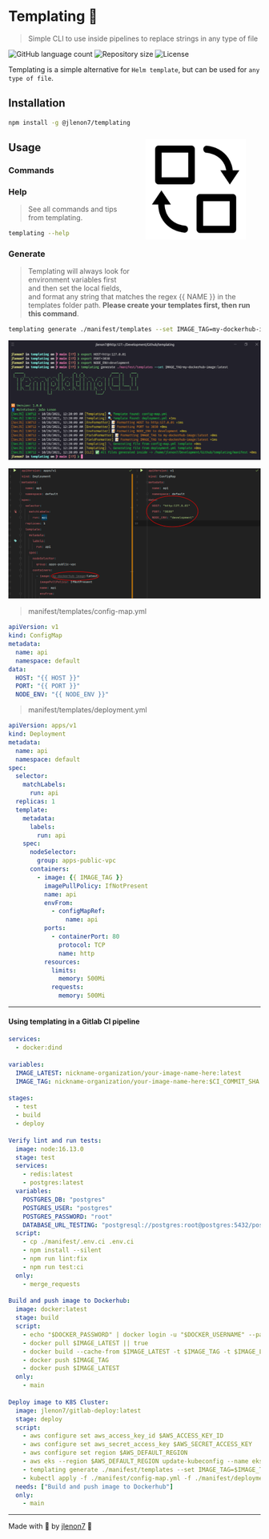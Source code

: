 # Templating 📖

> Simple CLI to use inside pipelines to replace strings in any type of file

<p>
  <img alt="GitHub language count" src="https://img.shields.io/github/languages/count/jlenon7/templating?style=for-the-badge&logo=appveyor">

  <img alt="Repository size" src="https://img.shields.io/github/repo-size/jlenon7/templating?style=for-the-badge&logo=appveyor">

  <img alt="License" src="https://img.shields.io/badge/license-MIT-brightgreen?style=for-the-badge&logo=appveyor">
</p>

Templating is a simple alternative for `Helm template`, but can be used for `any type of file`.

<img src=".github/templating.png" width="200px" align="right" hspace="30px" vspace="100px">

## Installation

```bash
npm install -g @jlenon7/templating
```

## Usage

### Commands 

### Help

> See all commands and tips from templating.

```bash
templating --help
```

### Generate

> Templating will always look for environment variables first and then set the local fields, and format 
> any string that matches the regex {{ NAME }} in the templates folder path. **Please create your templates first,
> then run this command**.

```bash
templating generate ./manifest/templates --set IMAGE_TAG=my-dockerhub-image:latest
```

<p align='center'>
  <img alt="Example Input" src="./.github/input-example.png">
</p>

<p align='center'>
  <img alt="Example Output" src="./.github/output-example.png">
</p>

> manifest/templates/config-map.yml
```yml
apiVersion: v1
kind: ConfigMap
metadata:
  name: api
  namespace: default
data:
  HOST: "{{ HOST }}"
  PORT: "{{ PORT }}"
  NODE_ENV: "{{ NODE_ENV }}"

```

> manifest/templates/deployment.yml
```yml
apiVersion: apps/v1
kind: Deployment
metadata:
  name: api
  namespace: default
spec:
  selector:
    matchLabels:
      run: api
  replicas: 1
  template:
    metadata:
      labels:
        run: api
    spec:
      nodeSelector:
        group: apps-public-vpc
      containers:
        - image: {{ IMAGE_TAG }}
          imagePullPolicy: IfNotPresent
          name: api
          envFrom:
            - configMapRef:
                name: api
          ports:
            - containerPort: 80
              protocol: TCP
              name: http
          resources:
            limits:
              memory: 500Mi
            requests:
              memory: 500Mi
```

---

#### Using templating in a Gitlab CI pipeline

```yaml
services:
  - docker:dind

variables:
  IMAGE_LATEST: nickname-organization/your-image-name-here:latest
  IMAGE_TAG: nickname-organization/your-image-name-here:$CI_COMMIT_SHA

stages:
  - test
  - build
  - deploy

Verify lint and run tests:
  image: node:16.13.0
  stage: test
  services:
    - redis:latest
    - postgres:latest
  variables:
    POSTGRES_DB: "postgres"
    POSTGRES_USER: "postgres"
    POSTGRES_PASSWORD: "root"
    DATABASE_URL_TESTING: "postgresql://postgres:root@postgres:5432/postgres?schema=public"
  script:
    - cp ./manifest/.env.ci .env.ci
    - npm install --silent
    - npm run lint:fix
    - npm run test:ci
  only:
    - merge_requests

Build and push image to Dockerhub:
  image: docker:latest
  stage: build
  script:
    - echo "$DOCKER_PASSWORD" | docker login -u "$DOCKER_USERNAME" --password-stdin
    - docker pull $IMAGE_LATEST || true
    - docker build --cache-from $IMAGE_LATEST -t $IMAGE_TAG -t $IMAGE_LATEST .
    - docker push $IMAGE_TAG
    - docker push $IMAGE_LATEST
  only:
    - main

Deploy image to K8S Cluster:
  image: jlenon7/gitlab-deploy:latest
  stage: deploy
  script:
    - aws configure set aws_access_key_id $AWS_ACCESS_KEY_ID
    - aws configure set aws_secret_access_key $AWS_SECRET_ACCESS_KEY
    - aws configure set region $AWS_DEFAULT_REGION
    - aws eks --region $AWS_DEFAULT_REGION update-kubeconfig --name eks-$AWS_DEFAULT_REGION-production
    - templating generate ./manifest/templates --set IMAGE_TAG=$IMAGE_TAG
    - kubectl apply -f ./manifest/config-map.yml -f ./manifest/deployment.yml
  needs: ["Build and push image to Dockerhub"]
  only:
    - main
```

---

Made with 🖤 by [jlenon7](https://github.com/jlenon7) :wave:
